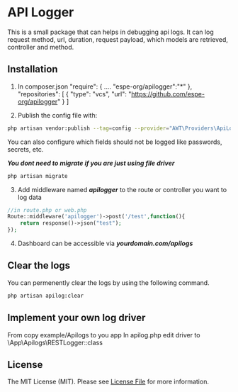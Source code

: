 # API Logger

This is a small package that can helps in debugging api logs. It can log 
request method, url, duration, request payload, which models are retrieved, controller and method. 


##  Installation

1. In composer.json
    "require": {
        ....
        "espe-org/apilogger":"*"
    },
        "repositories": [
        {
            "type": "vcs",
            "url": "https://github.com/espe-org/apilogger"
        }
    ]
    


2. Publish the config file with:

```bash
php artisan vendor:publish --tag=config --provider="AWT\Providers\ApiLogServiceProvider"
```

You can also configure which fields should not be logged like passwords, secrets, etc.

***You dont need to migrate if you are just using file driver***

```bash
php artisan migrate
```

3. Add middleware named ***apilogger*** to the route or controller you want to log data

```php
//in route.php or web.php
Route::middleware('apilogger')->post('/test',function(){
    return response()->json("test");
});
```

4. Dashboard can be accessible via ***yourdomain.com/apilogs***

## Clear the logs

You can permenently clear the logs by using the following command.
```bash
php artisan apilog:clear
```
## Implement your own log driver

From copy example/Apilogs to you app
In apilog.php edit driver to \App\Apilogs\RESTLogger::class

## License

The MIT License (MIT). Please see [License File](LICENSE.md) for more information.
